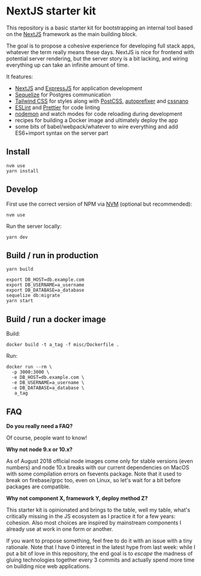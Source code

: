 NextJS starter kit
==================

This repository is a basic starter kit for bootstrapping an internal tool
based on the [NextJS](https://nextjs.org/) framework as the main building
block.

The goal is to propose a cohesive experience for developing full stack apps,
whatever the term really means these days. NextJS is nice for frontend with
potential server rendering, but the server story is a bit lacking, and wiring
everything up can take an infinite amount of time.

It features:
- [NextJS](https://nextjs.org/) and [ExpressJS](http://expressjs.com/) for application development
- [Sequelize](http://docs.sequelizejs.com/) for Postgres communication
- [Tailwind CSS](https://tailwindcss.com/) for styles along with [PostCSS](https://postcss.org/), [autoprefixer](https://github.com/postcss/autoprefixer) and [cssnano](https://cssnano.co/)
- [ESLint](https://eslint.org/) and [Prettier](https://prettier.io/) for code linting
- [nodemon](http://nodemon.io/) and watch modes for code reloading during development
- recipes for building a Docker image and ultimately deploy the app
- some bits of babel/webpack/whatever to wire everything and add ES6+import syntax
  on the server part


Install
-------

    nvm use
    yarn install


Develop
-------

First use the correct version of NPM via [NVM](https://github.com/creationix/nvm) (optional but recommended):

    nvm use

Run the server locally:

    yarn dev


Build / run in production
-------------------------

    yarn build

    export DB_HOST=db.example.com
    export DB_USERNAME=a_username
    export DB_DATABASE=a_database
    sequelize db:migrate
    yarn start


Build / run a docker image
-----------------------

Build:

    docker build -t a_tag -f misc/Dockerfile .

Run:

    docker run --rm \
      -p 3000:3000 \
      -e DB_HOST=db.example.com \
      -e DB_USERNAME=a_username \
      -e DB_DATABASE=a_database \
       a_tag


FAQ
---

**Do you really need a FAQ?**

Of course, people want to know!

**Why not node 9.x or 10.x?**

As of August 2018 official node images come only for stable versions (even numbers)
and node 10.x breaks with our current dependencies on MacOS with some compilation
errors on fsevents package. Note that it used to break on firebase/grpc too, even
on Linux, so let's wait for a bit before packages are compatible.

**Why not component X, framework Y, deploy method Z?**

This starter kit is opinionated and brings to the table, well my table, what's
critically missing in the JS ecosystem as I practice it for a few years: cohesion.
Also most choices are inspired by mainstream components I already use at work
in one form or another.

If you want to propose something, feel free to do it with an issue with a tiny
rationale. Note that I have 0 interest in the latest hype from last week: while I
put a bit of love in this repository, the end goal is to _escape_ the madness of
gluing technologies together every 3 commits and actually spend more time on
building nice web applications.
